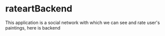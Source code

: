 # rateartBackend
This application is a social network with which we can see and rate user's paintings, here is backend
